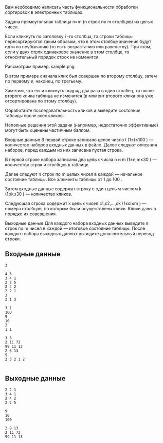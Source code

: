 Вам необходимо написать часть функциональности обработки сортировок в электронных таблицах.

Задана прямоугольная таблица n×m
 (n
 строк по m
 столбцов) из целых чисел.

Если кликнуть по заголовку i
-го столбца, то строки таблицы пересортируются таким образом, что в этом столбце значения будут идти по неубыванию (то есть возрастанию или равенству). При этом, если у двух строк одинаковое значение в этом столбце, то относительный порядок строк не изменится.

Рассмотрим пример.
sample.png

В этом примере сначала клик был совершен по второму столбцу, затем по первому и, наконец, по третьему.

Заметим, что если кликнуть подряд два раза в один столбец, то после второго клика таблица не изменится (в момент второго клика она уже отсортирована по этому столбцу).

Обработайте последовательность кликов и выведите состояние таблицы после всех кликов.

Неполные решения этой задачи (например, недостаточно эффективные) могут быть оценены частичным баллом.

Входные данные
В первой строке записано целое число t
 (1≤t≤100
) — количество наборов входных данных в файле. Далее следуют описания наборов, перед каждым из них записана пустая строка.

В первой строке набора записаны два целых числа n
 и m
 (1≤n,m≤30
) — количество строк и столбцов в таблице.

Далее следуют n
 строк по m
 целых чисел в каждой — начальное состояние таблицы. Все элементы таблицы от 1
 до 100
.

Затем входные данные содержат строку с один целым числом k
 (1≤k≤30
) — количество кликов.

Следующая строка содержит k
 целых чисел c1,c2,…,ck
 (1≤ci≤m
) — номера столбцов, по которым были осуществлены клики. Клики даны в порядке их совершения.

Выходные данные
Для каждого набора входных данных выведите n
 строк по m
 чисел в каждой — итоговое состояние таблицы. После каждого набора выходных данных выводите дополнительный перевод строки.

 ## Входные данные
```
3

4 3
3 4 1
2 2 5
2 4 2
2 2 1
3
2 1 3

3 1
100
9
10
2
1 1

3 3
2 11 72
99 11 13
2 8 13
5
2 3 2 1 2


```

## Выходные данные
```
2 2 1
3 4 1
2 4 2
2 2 5

9
10
100

2 8 13
2 11 72
99 11 13



```